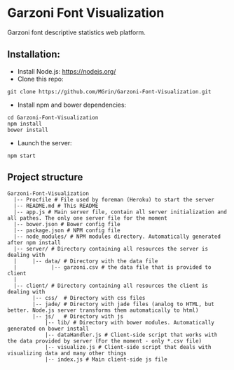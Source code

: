 # Garzoni Font Visualization
Garzoni font descriptive statistics web platform.

## Installation:

* Install Node.js: https://nodejs.org/
* Clone this repo:
```
git clone https://github.com/MGrin/Garzoni-Font-Visualization.git
```
* Install npm and bower dependencies:
```
cd Garzoni-Font-Visualization
npm install
bower install
```
* Launch the server:
```
npm start
```

## Project structure
```
Garzoni-Font-Visualization
  |-- Procfile # File used by foreman (Heroku) to start the server
  |-- README.md # This README
  |-- app.js # Main server file, contain all server initialization and all pathes. The only one server file for the moment
  |-- bower.json # Bower config file
  |-- package.json # NPM config file
  |-- node_modules/ # NPM modules directory. Automatically generated after npm install
  |-- server/ # Directory containing all resources the server is dealing with
  |     |-- data/ # Directory with the data file
  |           |-- garzoni.csv # the data file that is provided to client
  |
  |-- client/ # Directory containing all resources the client is dealing with
        |-- css/  # Directory with css files
        |-- jade/ # Directory with jade files (analog to HTML, but better. Node.js server transforms them automatically to html)
        |-- js/   # Directory with js
            |-- lib/ # Directory with bower modules. Automatically generated on bower install
            |-- dataHandler.js # Client-side script that works with the data provided by server (For the moment - only *.csv file)
            |-- visualize.js # Client-side script that deals with visualizing data and many other things
            |-- index.js # Main client-side js file